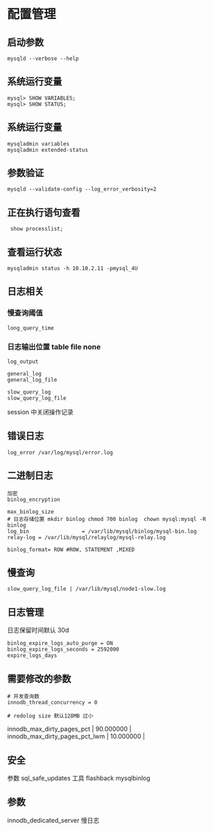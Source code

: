 # 配置管理

## 启动参数
```
mysqld --verbose --help
```

## 系统运行变量
```
mysql> SHOW VARIABLES;
mysql> SHOW STATUS;
```

##  系统运行变量
```
mysqladmin variables
mysqladmin extended-status
```

## 参数验证
```
mysqld --validate-config --log_error_verbosity=2
```

## 正在执行语句查看
```
 show processlist;
```

## 查看运行状态
```
mysqladmin status -h 10.10.2.11 -pmysql_4U
```

## 日志相关

### 慢查询阈值
```
long_query_time
```

### 日志输出位置 table file none
```
log_output
```

```
general_log
general_log_file
```

```
slow_query_log
slow_query_log_file
```

session 中关闭操作记录

## 错误日志
```
log_error /var/log/mysql/error.log
```


## 二进制日志

```
加密
binlog_encryption

max_binlog_size  
# 日志存储位置 mkdir binlog chmod 700 binlog  chown mysql:mysql -R binlog
log_bin                 = /var/lib/mysql/binlog/mysql-bin.log
relay-log = /var/lib/mysql/relaylog/mysql-relay.log

```

```
binlog_format= ROW #ROW, STATEMENT ,MIXED 
```

## 慢查询
```
slow_query_log_file | /var/lib/mysql/node1-slow.log
```

## 日志管理
日志保留时间默认 30d
```
binlog_expire_logs_auto_purge = ON
binlog_expire_logs_seconds = 2592000 
expire_logs_days
```

## 需要修改的参数

```
# 并发查询数
innodb_thread_concurrency = 0

# redolog size 默认128MB 过小
```


innodb_max_dirty_pages_pct     | 90.000000 |
innodb_max_dirty_pages_pct_lwm | 10.000000 |


## 安全
参数
sql_safe_updates
工具
flashback
mysqlbinlog

## 参数
innodb_dedicated_server
慢日志

